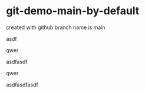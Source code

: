# git-demo-main-by-default
created with github branch name is main

asdf

qwer

asdfasdf

qwer

asdfasdfasdf
